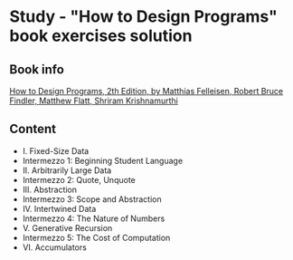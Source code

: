 # Study - "How to Design Programs" book exercises solution

## Book info
[How to Design Programs, 2th Edition, by Matthias Felleisen, Robert Bruce Findler, Matthew Flatt, Shriram Krishnamurthi](https://htdp.org/)

## Content 
* I. Fixed-Size Data
* Intermezzo 1: Beginning Student Language
* II. Arbitrarily Large Data
* Intermezzo 2: Quote, Unquote
* III. Abstraction
* Intermezzo 3: Scope and Abstraction
* IV. Intertwined Data
* Intermezzo 4: The Nature of Numbers
* V. Generative Recursion
* Intermezzo 5: The Cost of Computation
* VI. Accumulators